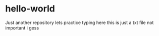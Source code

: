 # hello-world
Just another repository
lets practice typing here
this is just a txt file
not important 
i gess
